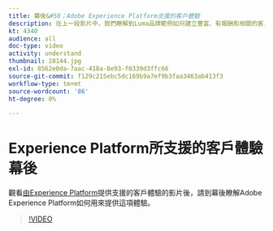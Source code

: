```yaml
---
title: 幕後&#58；Adobe Experience Platform支援的客戶體驗
description: 在上一段影片中，我們瞭解到Luma品牌範例如何建立豐富、有報酬和相關的客戶體驗。 本影片說明如何使用Adobe Experience Platform完成此歷程。
kt: 4340
audience: all
doc-type: video
activity: understand
thumbnail: 28144.jpg
exl-id: 8562e0da-7aac-418a-8e93-f0339d3ffc66
source-git-commit: f129c215ebc5dc169b9a7ef9b3faa3463ab413f3
workflow-type: tm+mt
source-wordcount: '86'
ht-degree: 0%

---
```


# Experience Platform所支援的客戶體驗幕後

觀看[由Experience Platform](customer-experience.md)提供支援的客戶體驗的影片後，請到幕後瞭解Adobe Experience Platform如何用來提供這項體驗。

>[!VIDEO](https://video.tv.adobe.com/v/28144?quality=12&learn=on)
